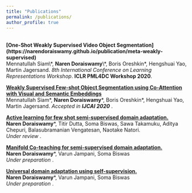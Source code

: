 ```yaml
---
title: "Publications"
permalink: /publications/
author_profile: true
---
```

<br>
<b>[One-Shot Weakly Supervised Video Object Segmentation](https://narendoraiswamy.github.io/publication/meta-weakly-supervised)</b> <br> 
Mennatullah Siam\*, <b>Naren Doraiswamy</b>\*, Boris Oreshkin*, Hengshuai Yao, Martin Jagersand.
<i>8th International Conference on Learning Representations Workshop</i>. <b> ICLR PML4DC Workshop 2020</b>.

<b>[Weakly Supervised Few-shot Object Segmentation using Co-Attention with Visual and Semantic Embeddings
](http://narendoraiswamy.github.io/publication/Dynamic_incremental_few_shot_learning)</b> <br> 
Mennatullah Siam\*, <b>Naren Doraiswamy</b>\*, Boris Oreshkin*, Hengshuai Yao, Martin Jagersand.
<i>Accepted in <b>IJCAI 2020</b> </i>. 


<b>[Active learning for few shot semi-supervised domain adaptation.](http://narendoraiswamy.github.io/publication/semi-supervised-adaptation)</b> <br> 
<b>Naren Doraiswamy</b>\*, Titir Dutta, Soma Biswas, Sawa Takamuku, Aditya Chepuri, Balasubramanian Vengatesan, Naotake Natori.<br> 
<i>Under review<b></b> </i>. 

<b>[Manifold Co-teaching for semi-supervised domain adaptation.](http://narendoraiswamy.github.io/publication/coteaching-DomainAdapt)</b> <br> 
<b>Naren Doraiswamy</b>\*, Varun Jampani, Soma Biswas<br> 
<i>Under preparation<b></b> </i>. 

<b>[Universal domain adaptation using self-supervision.](http://narendoraiswamy.github.io/publication/univ-domain-adaptation)</b> <br> 
<b>Naren Doraiswamy</b>\*, Varun Jampani, Soma Biswas<br> 
<i>Under preparation<b></b> </i>. 
